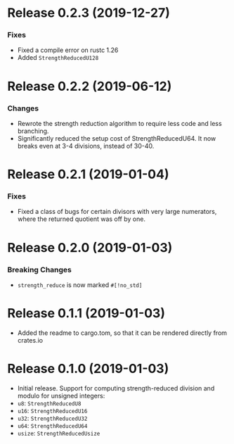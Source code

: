 # Release 0.2.3 (2019-12-27)

### Fixes

- Fixed a compile error on rustc 1.26
- Added `StrengthReducedU128`

# Release 0.2.2 (2019-06-12)

### Changes

- Rewrote the strength reduction algorithm to require less code and less branching.
- Significantly reduced the setup cost of StrengthReducedU64. It now breaks even at 3-4 divisions, instead of 30-40.

# Release 0.2.1 (2019-01-04)

### Fixes

- Fixed a class of bugs for certain divisors with very large numerators, where the returned quotient was off by one.

# Release 0.2.0 (2019-01-03)

### Breaking Changes

- `strength_reduce` is now marked `#[!no_std]`

# Release 0.1.1 (2019-01-03)

 - Added the readme to cargo.tom, so that it can be rendered directly from crates.io

# Release 0.1.0 (2019-01-03)

 - Initial release. Support for computing strength-reduced division and modulo for unsigned integers:
 - `u8`: `StrengthReducedU8`
 - `u16`: `StrengthReducedU16`
 - `u32`: `StrengthReducedU32`
 - `u64`: `StrengthReducedU64`
 - `usize`: `StrengthReducedUsize`
